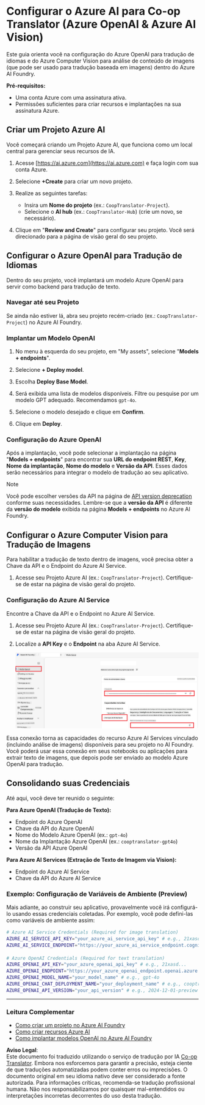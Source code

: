 <!--
CO_OP_TRANSLATOR_METADATA:
{
  "original_hash": "b58d7c3cb4210697a073d20eb3064945",
  "translation_date": "2025-06-12T11:51:05+00:00",
  "source_file": "getting_started/set-up-azure-ai.md",
  "language_code": "pt"
}
-->
# Configurar o Azure AI para Co-op Translator (Azure OpenAI & Azure AI Vision)

Este guia orienta você na configuração do Azure OpenAI para tradução de idiomas e do Azure Computer Vision para análise de conteúdo de imagens (que pode ser usado para tradução baseada em imagens) dentro do Azure AI Foundry.

**Pré-requisitos:**
- Uma conta Azure com uma assinatura ativa.
- Permissões suficientes para criar recursos e implantações na sua assinatura Azure.

## Criar um Projeto Azure AI

Você começará criando um Projeto Azure AI, que funciona como um local central para gerenciar seus recursos de IA.

1. Acesse [https://ai.azure.com](https://ai.azure.com) e faça login com sua conta Azure.

1. Selecione **+Create** para criar um novo projeto.

1. Realize as seguintes tarefas:
   - Insira um **Nome do projeto** (ex.: `CoopTranslator-Project`).
   - Selecione o **AI hub** (ex.: `CoopTranslator-Hub`) (crie um novo, se necessário).

1. Clique em "**Review and Create**" para configurar seu projeto. Você será direcionado para a página de visão geral do seu projeto.

## Configurar o Azure OpenAI para Tradução de Idiomas

Dentro do seu projeto, você implantará um modelo Azure OpenAI para servir como backend para tradução de texto.

### Navegar até seu Projeto

Se ainda não estiver lá, abra seu projeto recém-criado (ex.: `CoopTranslator-Project`) no Azure AI Foundry.

### Implantar um Modelo OpenAI

1. No menu à esquerda do seu projeto, em "My assets", selecione "**Models + endpoints**".

1. Selecione **+ Deploy model**.

1. Escolha **Deploy Base Model**.

1. Será exibida uma lista de modelos disponíveis. Filtre ou pesquise por um modelo GPT adequado. Recomendamos `gpt-4o`.

1. Selecione o modelo desejado e clique em **Confirm**.

1. Clique em **Deploy**.

### Configuração do Azure OpenAI

Após a implantação, você pode selecionar a implantação na página "**Models + endpoints**" para encontrar sua **URL do endpoint REST**, **Key**, **Nome da implantação**, **Nome do modelo** e **Versão da API**. Esses dados serão necessários para integrar o modelo de tradução ao seu aplicativo.

> [!NOTE]
> Você pode escolher versões da API na página de [API version deprecation](https://learn.microsoft.com/azure/ai-services/openai/api-version-deprecation) conforme suas necessidades. Lembre-se que a **versão da API** é diferente da **versão do modelo** exibida na página **Models + endpoints** no Azure AI Foundry.

## Configurar o Azure Computer Vision para Tradução de Imagens

Para habilitar a tradução de texto dentro de imagens, você precisa obter a Chave da API e o Endpoint do Azure AI Service.

1. Acesse seu Projeto Azure AI (ex.: `CoopTranslator-Project`). Certifique-se de estar na página de visão geral do projeto.

### Configuração do Azure AI Service

Encontre a Chave da API e o Endpoint no Azure AI Service.

1. Acesse seu Projeto Azure AI (ex.: `CoopTranslator-Project`). Certifique-se de estar na página de visão geral do projeto.

1. Localize a **API Key** e o **Endpoint** na aba Azure AI Service.

    ![Find API Key and Endpoint](../../../translated_images/find-azure-ai-info.60f8299be786dd67e61e2c79b4b9ea1f7694e6c0923f17a90bc6abf9d5f1dbd7.pt.png)

Essa conexão torna as capacidades do recurso Azure AI Services vinculado (incluindo análise de imagens) disponíveis para seu projeto no AI Foundry. Você poderá usar essa conexão em seus notebooks ou aplicações para extrair texto de imagens, que depois pode ser enviado ao modelo Azure OpenAI para tradução.

## Consolidando suas Credenciais

Até aqui, você deve ter reunido o seguinte:

**Para Azure OpenAI (Tradução de Texto):**
- Endpoint do Azure OpenAI
- Chave da API do Azure OpenAI
- Nome do Modelo Azure OpenAI (ex.: `gpt-4o`)
- Nome da Implantação Azure OpenAI (ex.: `cooptranslator-gpt4o`)
- Versão da API Azure OpenAI

**Para Azure AI Services (Extração de Texto de Imagem via Vision):**
- Endpoint do Azure AI Service
- Chave da API do Azure AI Service

### Exemplo: Configuração de Variáveis de Ambiente (Preview)

Mais adiante, ao construir seu aplicativo, provavelmente você irá configurá-lo usando essas credenciais coletadas. Por exemplo, você pode defini-las como variáveis de ambiente assim:

```bash
# Azure AI Service Credentials (Required for image translation)
AZURE_AI_SERVICE_API_KEY="your_azure_ai_service_api_key" # e.g., 21xasd...
AZURE_AI_SERVICE_ENDPOINT="https://your_azure_ai_service_endpoint.cognitiveservices.azure.com/"

# Azure OpenAI Credentials (Required for text translation)
AZURE_OPENAI_API_KEY="your_azure_openai_api_key" # e.g., 21xasd...
AZURE_OPENAI_ENDPOINT="https://your_azure_openai_endpoint.openai.azure.com/"
AZURE_OPENAI_MODEL_NAME="your_model_name" # e.g., gpt-4o
AZURE_OPENAI_CHAT_DEPLOYMENT_NAME="your_deployment_name" # e.g., cooptranslator-gpt4o
AZURE_OPENAI_API_VERSION="your_api_version" # e.g., 2024-12-01-preview
```

---

### Leitura Complementar

- [Como criar um projeto no Azure AI Foundry](https://learn.microsoft.com/azure/ai-foundry/how-to/create-projects?tabs=ai-studio)
- [Como criar recursos Azure AI](https://learn.microsoft.com/azure/ai-foundry/how-to/create-azure-ai-resource?tabs=portal)
- [Como implantar modelos OpenAI no Azure AI Foundry](https://learn.microsoft.com/en-us/azure/ai-foundry/how-to/deploy-models-openai)

**Aviso Legal**:  
Este documento foi traduzido utilizando o serviço de tradução por IA [Co-op Translator](https://github.com/Azure/co-op-translator). Embora nos esforcemos para garantir a precisão, esteja ciente de que traduções automatizadas podem conter erros ou imprecisões. O documento original em seu idioma nativo deve ser considerado a fonte autorizada. Para informações críticas, recomenda-se tradução profissional humana. Não nos responsabilizamos por quaisquer mal-entendidos ou interpretações incorretas decorrentes do uso desta tradução.
